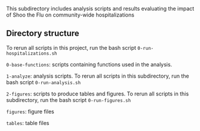 This subdirectory includes analysis scripts and results evaluating the impact of Shoo the Flu on community-wide hospitalizations 

## Directory structure

To rerun all scripts in this project, run the bash script `0-run-hospitalizations.sh`

`0-base-functions`: scripts containing functions used in the analysis.

`1-analyze`: analysis scripts. To rerun all scripts in this subdirectory, run the bash script `0-run-analysis.sh`

`2-figures`: scripts to produce tables and figures. To rerun all scripts in this subdirectory, run the bash script `0-run-figures.sh`

`figures`: figure files

`tables`: table files
